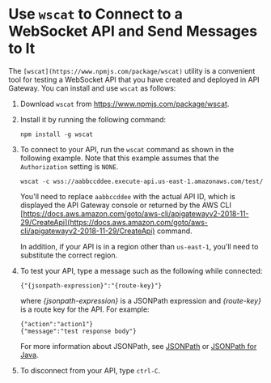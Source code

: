 # Use `wscat` to Connect to a WebSocket API and Send Messages to It<a name="apigateway-how-to-call-websocket-api-wscat"></a>

The `[wscat](https://www.npmjs.com/package/wscat)` utility is a convenient tool for testing a WebSocket API that you have created and deployed in API Gateway\. You can install and use `wscat` as follows:

1. Download `wscat` from [https://www\.npmjs\.com/package/wscat](https://www.npmjs.com/package/wscat)\.

1. Install it by running the following command:

   ```
   npm install -g wscat
   ```

1. To connect to your API, run the `wscat` command as shown in the following example\. Note that this example assumes that the `Authorization` setting is `NONE`\.

   ```
   wscat -c wss://aabbccddee.execute-api.us-east-1.amazonaws.com/test/
   ```

   You'll need to replace `aabbccddee` with the actual API ID, which is displayed the API Gateway console or returned by the AWS CLI [https://docs.aws.amazon.com/goto/aws-cli/apigatewayv2-2018-11-29/CreateApi](https://docs.aws.amazon.com/goto/aws-cli/apigatewayv2-2018-11-29/CreateApi) command\.

   In addition, if your API is in a region other than `us-east-1`, you'll need to substitute the correct region\.

1. To test your API, type a message such as the following while connected:

   ```
   {"{jsonpath-expression}":"{route-key}"}
   ```

   where *\{jsonpath\-expression\}* is a JSONPath expression and *\{route\-key\}* is a route key for the API\. For example:

   ```
   {"action":"action1"}
   {"message":"test response body"}
   ```

   For more information about JSONPath, see [JSONPath](http://goessner.net/articles/JsonPath/) or [JSONPath for Java](https://github.com/jayway/JsonPath)\.

1. To disconnect from your API, type `ctrl-C`\.
